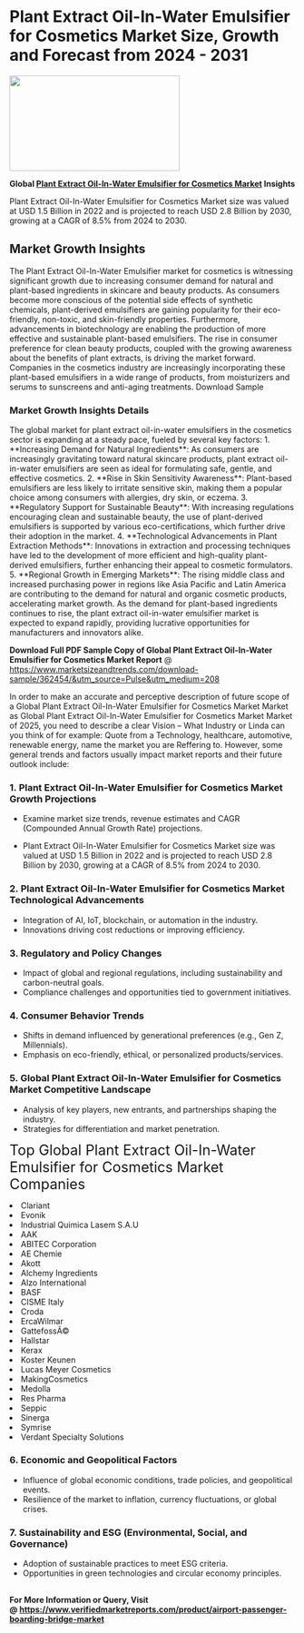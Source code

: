 <H1>Plant Extract Oil-In-Water Emulsifier for Cosmetics Market Size, Growth and Forecast from 2024 - 2031</H1><img class="aligncenter size-medium wp-image-584254" src="https://thirdeyenews.in/wp-content/uploads/2024/09/Global-Market-Research-300x168.jpeg" alt="" width="300" height="168" /><p><strong>Global&nbsp;<a href="https://www.marketsizeandtrends.com/download-sample/362454/&amp;utm_source=Pulse&amp;utm_medium=208">Plant Extract Oil-In-Water Emulsifier for Cosmetics Market</a> Insights</strong></p><p>Plant Extract Oil-In-Water Emulsifier for Cosmetics Market size was valued at USD 1.5 Billion in 2022 and is projected to reach USD 2.8 Billion by 2030, growing at a CAGR of 8.5% from 2024 to 2030.</p><p><h2>Market Growth Insights</h2> The Plant Extract Oil-In-Water Emulsifier market for cosmetics is witnessing significant growth due to increasing consumer demand for natural and plant-based ingredients in skincare and beauty products. As consumers become more conscious of the potential side effects of synthetic chemicals, plant-derived emulsifiers are gaining popularity for their eco-friendly, non-toxic, and skin-friendly properties. Furthermore, advancements in biotechnology are enabling the production of more effective and sustainable plant-based emulsifiers. The rise in consumer preference for clean beauty products, coupled with the growing awareness about the benefits of plant extracts, is driving the market forward. Companies in the cosmetics industry are increasingly incorporating these plant-based emulsifiers in a wide range of products, from moisturizers and serums to sunscreens and anti-aging treatments. Download Sample <h3>Market Growth Insights Details</h3> The global market for plant extract oil-in-water emulsifiers in the cosmetics sector is expanding at a steady pace, fueled by several key factors: 1. **Increasing Demand for Natural Ingredients**: As consumers are increasingly gravitating toward natural skincare products, plant extract oil-in-water emulsifiers are seen as ideal for formulating safe, gentle, and effective cosmetics. 2. **Rise in Skin Sensitivity Awareness**: Plant-based emulsifiers are less likely to irritate sensitive skin, making them a popular choice among consumers with allergies, dry skin, or eczema. 3. **Regulatory Support for Sustainable Beauty**: With increasing regulations encouraging clean and sustainable beauty, the use of plant-derived emulsifiers is supported by various eco-certifications, which further drive their adoption in the market. 4. **Technological Advancements in Plant Extraction Methods**: Innovations in extraction and processing techniques have led to the development of more efficient and high-quality plant-derived emulsifiers, further enhancing their appeal to cosmetic formulators. 5. **Regional Growth in Emerging Markets**: The rising middle class and increased purchasing power in regions like Asia Pacific and Latin America are contributing to the demand for natural and organic cosmetic products, accelerating market growth. As the demand for plant-based ingredients continues to rise, the plant extract oil-in-water emulsifier market is expected to expand rapidly, providing lucrative opportunities for manufacturers and innovators alike. </p><p><span class=""><strong>Download Full PDF Sample Copy of Global Plant Extract Oil-In-Water Emulsifier for Cosmetics Market Report</strong> @ <a href="https://www.marketsizeandtrends.com/download-sample/362454/&amp;utm_source=Pulse&amp;utm_medium=208" target="_blank">https://www.marketsizeandtrends.com/download-sample/362454/&amp;utm_source=Pulse&amp;utm_medium=208</a></span></p><p>In order to make an accurate and perceptive description of future scope of a Global&nbsp;Plant Extract Oil-In-Water Emulsifier for Cosmetics Market Market as Global&nbsp;Plant Extract Oil-In-Water Emulsifier for Cosmetics Market Market of 2025, you need to describe a clear Vision &ndash; What Industry or Linda can you think of for example: Quote from a Technology, healthcare, automotive, renewable energy, name the market you are Reffering to. However, some general trends and factors usually impact market reports and their future outlook include:</p><h3>1.&nbsp;<strong>Plant Extract Oil-In-Water Emulsifier for Cosmetics Market Growth Projections</strong></h3><ul><li>Examine market size trends, revenue estimates and CAGR (Compounded Annual Growth Rate) projections.</li><li><p>Plant Extract Oil-In-Water Emulsifier for Cosmetics Market size was valued at USD 1.5 Billion in 2022 and is projected to reach USD 2.8 Billion by 2030, growing at a CAGR of 8.5% from 2024 to 2030.</p></li></ul><h3>2.&nbsp;<strong>Plant Extract Oil-In-Water Emulsifier for Cosmetics Market Technological Advancements</strong></h3><ul><li>Integration of AI, IoT, blockchain, or automation in the industry.</li><li>Innovations driving cost reductions or improving efficiency.</li></ul><h3>3.&nbsp;<strong>Regulatory and Policy Changes</strong></h3><ul><li>Impact of global and regional regulations, including sustainability and carbon-neutral goals.</li><li>Compliance challenges and opportunities tied to government initiatives.</li></ul><h3>4.&nbsp;<strong>Consumer Behavior Trends</strong></h3><ul><li>Shifts in demand influenced by generational preferences (e.g., Gen Z, Millennials).</li><li>Emphasis on eco-friendly, ethical, or personalized products/services.</li></ul><h3>5.&nbsp;<strong>Global Plant Extract Oil-In-Water Emulsifier for Cosmetics Market Competitive Landscape</strong></h3><ul><li>Analysis of key players, new entrants, and partnerships shaping the industry.</li><li>Strategies for differentiation and market penetration.</li></ul><p data-pm-slice="1 1 []"><span style="color: inherit; font-family: inherit; font-size: 25px;">Top Global Plant Extract Oil-In-Water Emulsifier for Cosmetics Market Companies</span></p><div class="" data-test-id=""><p><li>Clariant</li><li> Evonik</li><li> Industrial Quimica Lasem S.A.U</li><li> AAK</li><li> ABITEC Corporation</li><li> AE Chemie</li><li> Akott</li><li> Alchemy Ingredients</li><li> Alzo International</li><li> BASF</li><li> CISME Italy</li><li> Croda</li><li> ErcaWilmar</li><li> GattefossÃ©</li><li> Hallstar</li><li> Kerax</li><li> Koster Keunen</li><li> Lucas Meyer Cosmetics</li><li> MakingCosmetics</li><li> Medolla</li><li> Res Pharma</li><li> Seppic</li><li> Sinerga</li><li> Symrise</li><li> Verdant Specialty Solutions</li></p></div><h3>6.&nbsp;<strong>Economic and Geopolitical Factors</strong></h3><ul><li>Influence of global economic conditions, trade policies, and geopolitical events.</li><li>Resilience of the market to inflation, currency fluctuations, or global crises.</li></ul><h3>7.&nbsp;<strong>Sustainability and ESG (Environmental, Social, and Governance)</strong></h3><ul><li>Adoption of sustainable practices to meet ESG criteria.</li><li>Opportunities in green technologies and circular economy principles.</li></ul><h2><strong style="font-size: 14px;">For More Information or Query, Visit @&nbsp;</strong><a style="background-color: #ffffff; font-size: 14px;" href="https://www.marketsizeandtrends.com/report/plant-extract-oil-in-water-emulsifier-for-cosmetics-market/" target="_blank">https://www.verifiedmarketreports.com/product/airport-passenger-boarding-bridge-market</a></h2>
